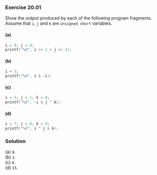 ### Exercise 20.01

Show the output produced by each of the following program fragments. Assume that
`i`, `j` and `k` are `unsigned short` variables.

#### (a)

```c
i = 8; j = 9;
printf("%d", i >> 1 + j >> 1);
```

#### (b)

```c
i = 1;
printf("%d", i & ~i);
```

#### (c)

```c
i = 2; j = 1; k = 0;
printf("%d", ~i & j ^ k);
```

#### (d)

```c
i = 7; j = 8; k = 9;
printf("%d", i ^ j & k);
```

### Solution

(a) `0`.  
(b) `1`.  
(c) `0`.  
(d) `15`.

